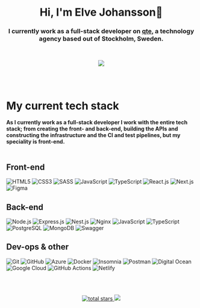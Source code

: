 <h1 align=center>Hi, I'm Elve Johansson👋</h1>

<h3 align="center">I currently work as a full-stack developer on <a href="https://qte.se">qte</a>, a technology agency based out of Stockholm, Sweden.</h4>
<br>

<p align="center">
    <img align="center" src="https://github-profile-trophy.vercel.app/?username=elvejohansson&theme=discord&margin-w=10" />
</p>
<br><br>
    
# My current tech stack
**As I currently work as a full-stack developer I work with the entire tech stack; from creating the front- and back-end, building the APIs and constructing the infrastructure and the CI and test pipelines, but my speciality is front-end.**
<br><br>

## Front-end
![HTML5](https://img.shields.io/badge/HTML5-E34F26?style=for-the-badge&logo=html5&logoColor=white)
![CSS3](https://img.shields.io/badge/CSS3-1572B6?style=for-the-badge&logo=css3&logoColor=white)
![SASS](https://img.shields.io/badge/Sass-CC6699?style=for-the-badge&logo=sass&logoColor=white)
![JavaScript](https://img.shields.io/badge/JavaScript-323330?style=for-the-badge&logo=javascript&logoColor=F7DF1E)
![TypeScript](https://img.shields.io/badge/TypeScript-007ACC?style=for-the-badge&logo=typescript&logoColor=white)
![React.js](https://img.shields.io/badge/React-20232A?style=for-the-badge&logo=react&logoColor=61DAFB)
![Next.js](https://img.shields.io/badge/next.js-000000?style=for-the-badge&logo=nextdotjs&logoColor=white)
![Figma](https://img.shields.io/badge/Figma-F24E1E?style=for-the-badge&logo=figma&logoColor=white)

## Back-end
![Node.js](https://img.shields.io/badge/Node.js-339933?style=for-the-badge&logo=nodedotjs&logoColor=white)
![Express.js](https://img.shields.io/badge/Express.js-000000?style=for-the-badge&logo=express&logoColor=white)
![Nest.js](https://img.shields.io/badge/nestjs-E0234E?style=for-the-badge&logo=nestjs&logoColor=white)
![Nginx](https://img.shields.io/badge/Nginx-009639?style=for-the-badge&logo=nginx&logoColor=white)
![JavaScript](https://img.shields.io/badge/JavaScript-323330?style=for-the-badge&logo=javascript&logoColor=F7DF1E)
![TypeScript](https://img.shields.io/badge/TypeScript-007ACC?style=for-the-badge&logo=typescript&logoColor=white)
![PostgreSQL](https://img.shields.io/badge/PostgreSQL-316192?style=for-the-badge&logo=postgresql&logoColor=white)
![MongoDB](https://img.shields.io/badge/MongoDB-4EA94B?style=for-the-badge&logo=mongodb&logoColor=white)
![Swagger](https://img.shields.io/badge/-Swagger-%23Clojure?style=for-the-badge&logo=swagger&logoColor=white)

## Dev-ops & other
![Git](https://img.shields.io/badge/GIT-E44C30?style=for-the-badge&logo=git&logoColor=white)
![GitHub](https://img.shields.io/badge/GitHub-100000?style=for-the-badge&logo=github&logoColor=white)
![Azure](https://img.shields.io/badge/Azure_DevOps-0078D7?style=for-the-badge&logo=azure-devops&logoColor=white)
![Docker](https://img.shields.io/badge/Docker-2CA5E0?style=for-the-badge&logo=docker&logoColor=white)
![Insomnia](https://img.shields.io/badge/Insomnia-5849be?style=for-the-badge&logo=Insomnia&logoColor=white)
![Postman](https://img.shields.io/badge/Postman-FF6C37?style=for-the-badge&logo=Postman&logoColor=white)
![Digital Ocean](https://img.shields.io/badge/Digital_Ocean-0080FF?style=for-the-badge&logo=DigitalOcean&logoColor=white)
![Google Cloud](https://img.shields.io/badge/Google_Cloud-4285F4?style=for-the-badge&logo=google-cloud&logoColor=white)
![GitHub Actions](https://img.shields.io/badge/GitHub_Actions-2088FF?style=for-the-badge&logo=github-actions&logoColor=white)
![Netlify](https://img.shields.io/badge/Netlify-00C7B7?style=for-the-badge&logo=netlify&logoColor=white)

<br><br>
<p align='center'>
    <a href='https://github.com/elvejohansson?tab=repositories&sort=stargazers'>
        <img alt='total stars' title='Total stars on GitHub' src='https://custom-icon-badges.herokuapp.com/badge/dynamic/json?logo=star&color=55960c&labelColor=488207&label=Stars&style=for-the-badge&query=%24.stars&url=https://api.github-star-counter.workers.dev/user/elvejohansson'/>
    </a>
    <img src='https://visitor-badge-reloaded.herokuapp.com/badge?page_id=mrhrifat&logo=Github&style=for-the-badge&color=16a085'>
</p>
